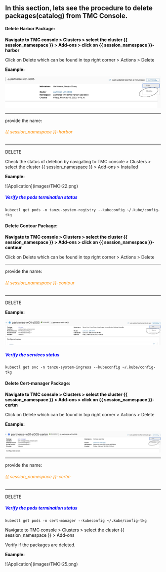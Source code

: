 ## In this section, lets see the procedure to delete packages(catalog) from TMC Console. 

#### Delete Harbor Package:

<style>
H5{color:Blue !important;}
H6{color:DarkOrange !important;}
</style>

<p style="color:black"><strong>Navigate to TMC console > Clusters > select the cluster {{ session_namespace }} > Add-ons > click on {{ session_namespace }}-harbor</strong></p>

Click on Delete which can be found in top right corner > Actions > Delete

<p style="color:black"><strong>Example:</strong></p>

![Application](images/TMC-30.png)

-----------------

provide the name:

###### {{ session_namespace }}-harbor

-----------------

DELETE

Check the status of deletion by navigating to TMC console > Clusters > select the cluster  {{ session_namespace }} > Add-ons > Installed

<p style="color:black"><strong>Example:</strong></p>
![Application](images/TMC-22.png)

##### Verify the pods termination status

```execute
kubectl get pods -n tanzu-system-registry --kubeconfig ~/.kube/config-tkg
```

#### Delete Contour Package:

<p style="color:black"><strong>Navigate to TMC console > Clusters > select the cluster  {{ session_namespace }} > Add-ons > click on {{ session_namespace }}-contour</strong></p>

Click on Delete which can be found in top right corner > Actions > Delete

-----------------

provide the name:

###### {{ session_namespace }}-contour

-----------------

DELETE

<p style="color:black"><strong>Example:</strong></p>

![Application](images/TMC-24.png)

##### Verify the services status

```execute
kubectl get svc -n tanzu-system-ingress --kubeconfig ~/.kube/config-tkg
```

#### Delete Cert-manager Package:

<p style="color:black"><strong>Navigate to TMC console > Clusters > select the cluster  {{ session_namespace }} > Add-ons > click on {{ session_namespace }}-certm</strong></p>

Click on Delete which can be found in top right corner > Actions > Delete

<p style="color:black"><strong>Example:</strong></p>

![Application](images/TMC-23.png)

-----------------

provide the name:

###### {{ session_namespace }}-certm

-----------------

DELETE

##### Verify the pods termination status

```execute
kubectl get pods -n cert-manager --kubeconfig ~/.kube/config-tkg
```

<p style="color:black">Navigate to TMC console > Clusters > select the cluster  {{ session_namespace }} > Add-ons </strong></p>

Verify if the packages are deleted. 

<p style="color:black"><strong>Example:</strong></p>
![Application](images/TMC-25.png)

